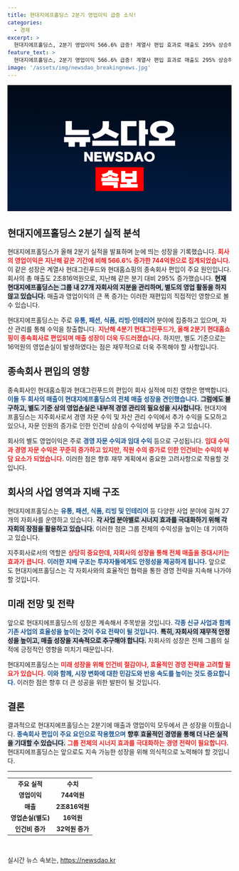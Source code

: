 ```yaml
---
title: 현대지에프홀딩스 2분기 영업이익 급증 소식!
categories:
  - 경제
excerpt: >
  현대지에프홀딩스, 2분기 영업이익 566.6% 급증! 계열사 편입 효과로 매출도 295% 상승하며 눈부신 성장세를 기록했습니다. 급변하는 유통 시장에서 이들의 향후 행보가 주목받고 있습니다.
feature_text: >
  현대지에프홀딩스, 2분기 영업이익 566.6% 급증! 계열사 편입 효과로 매출도 295% 상승하며 눈부신 성장세를 기록했습니다. 급변하는 유통 시장에서 이들의 향후 행보가 주목받고 있습니다.
image: '/assets/img/newsdao_breakingnews.jpg'
---
```


<p><img src="/assets/img/newsdao_breakingnews.jpg" alt="flaretime 속보" /></p>

<h2 data-ke-size="size26">현대지에프홀딩스 2분기 실적 분석</h2>

<p data-ke-size="size16">현대지에프홀딩스가 올해 2분기 실적을 발표하며 눈에 띄는 성장을 기록했습니다. <b><span style="color: #ee2323;">회사의 영업이익은 지난해 같은 기간에 비해 566.6% 증가한 744억원으로 집계되었습니다.</span></b> 이 같은 성장은 계열사 현대그린푸드와 현대홈쇼핑의 종속회사 편입이 주요 원인입니다. 회사의 총 매출도 2조816억원으로, 지난해 같은 분기 대비 295% 증가했습니다. <b><span style="background-color: #21538527;">현재 현대지에프홀딩스는 그룹 내 27개 자회사의 지분을 관리하며, 별도의 영업 활동을 하지 않고 있습니다.</span></b> 매출과 영업이익의 큰 폭 증가는 이러한 재편입의 직접적인 영향으로 볼 수 있습니다.</p>

<p data-ke-size="size16">현대지에프홀딩스는 주로 <b><span style="color: #1a5490;">유통, 패션, 식품, 리빙·인테리어</span></b> 분야에 집중하고 있으며, 자산 관리를 통해 수익을 창출합니다. <b><span style="color: #ee2323;">지난해 4분기 현대그린푸드가, 올해 2분기 현대홈쇼핑이 종속회사로 편입되며 매출 성장이 더욱 두드러졌습니다.</span></b> 하지만, 별도 기준으로는 16억원의 영업손실이 발생하였다는 점은 재무적으로 더욱 주목해야 할 사항입니다.</p>

<h2 data-ke-size="size26">종속회사 편입의 영향</h2>

<p data-ke-size="size16">종속회사인 현대홈쇼핑과 현대그린푸드의 편입이 회사 실적에 미친 영향은 명백합니다. <b><span style="color: #1a5490;">이들 두 회사의 매출이 현대지에프홀딩스의 전체 매출 성장을 견인했습니다.</span></b> <b><span style="background-color: #21538527;">그럼에도 불구하고, 별도 기준 상의 영업손실은 내부적 경영 관리의 필요성을 시사합니다.</span></b> 현대지에프홀딩스는 지주회사로서 경영 자문 수익 및 자산 관리 수익에서 추가 수익을 도모하고 있으나, 자문 인원의 증가로 인한 인건비 상승이 수익성에 부담을 주고 있습니다.</p>

<p data-ke-size="size16">회사의 별도 영업이익은 주로 <b><span style="color: #1a5490;">경영 자문 수익과 임대 수익</span></b> 등으로 구성됩니다. <b><span style="color: #ee2323;">임대 수익과 경영 자문 수익은 꾸준히 증가하고 있지만, 직원 수의 증가로 인한 인건비는 수익의 부담 요소가 되었습니다.</span></b> 이러한 점은 향후 재무 계획에서 중요한 고려사항으로 작용할 것입니다.</p>

<h2 data-ke-size="size26">회사의 사업 영역과 지배 구조</h2>

<p data-ke-size="size16">현대지에프홀딩스는 <b><span style="color: #1a5490;">유통, 패션, 식품, 리빙 및 인테리어</span></b> 등 다양한 사업 분야에 걸쳐 27개의 자회사를 운영하고 있습니다. <b><span style="background-color: #21538527;">각 사업 분야별로 시너지 효과를 극대화하기 위해 각 자회의 장점을 활용하고 있습니다.</span></b> 이러한 점은 그룹 전체의 수익성을 높이는 데 기여하고 있습니다.</p>

<p data-ke-size="size16">지주회사로서의 역할은 <b><span style="color: #ee2323;">상당히 중요한데, 자회사의 성장을 통해 전체 매출을 증대시키는 효과가 큽니다.</span></b> <b><span style="color: #1a5490;">이러한 지배 구조는 투자자들에게도 안정성을 제공하게 됩니다.</span></b> 앞으로도 현대지에프홀딩스는 각 자회사와의 효율적인 협력을 통한 경영 전략을 지속해 나가야 할 것입니다.</p>

<h2 data-ke-size="size26">미래 전망 및 전략</h2>

<p data-ke-size="size16">앞으로 현대지에프홀딩스의 성장은 계속해서 주목받을 것입니다. <b><span style="color: #1a5490;">각종 신규 사업과 함께 기존 사업의 효율성을 높이는 것이 주요 전략이 될 것입니다.</span></b> <b><span style="background-color: #21538527;">특히, 자회사의 재무적 안정성을 높이고, 매출 성장을 지속적으로 추구해야 합니다.</span></b> 자회사의 성장은 전체 그룹의 실적에 긍정적인 영향을 미치기 때문입니다.</p>

<p data-ke-size="size16">현대지에프홀딩스는 <b><span style="color: #ee2323;">미래 성장을 위해 인건비 절감이나, 효율적인 경영 전략을 고려할 필요가 있습니다.</span></b> <b><span style="color: #1a5490;">이와 함께, 시장 변화에 대한 민감도와 반응 속도를 높이는 것도 중요합니다.</span></b> 이러한 점은 향후 더 큰 성공을 위한 발판이 될 것입니다.</p>

<h2 data-ke-size="size26">결론</h2>

<p data-ke-size="size16">결과적으로 현대지에프홀딩스는 2분기에 매출과 영업이익 모두에서 큰 성장을 이뤘습니다. <b><span style="color: #1a5490;">종속회사 편입이 주요 요인으로 작용했으며</span></b> <b><span style="background-color: #21538527;">향후 효율적인 경영을 통해 더 나은 실적을 기대할 수 있습니다.</span></b> <b><span style="color: #ee2323;">그룹 전체의 시너지 효과를 극대화하는 경영 전략이 필요합니다.</span></b> 현대지에프홀딩스는 앞으로도 지속 가능한 성장을 위해 의식적으로 노력해야 할 것입니다.</p>

<hr>

<table style="width: 100%; border-collapse: collapse;">
<tr>
<td style="text-align: center; height: 17px;"><b>주요 실적</b></td>
<td style="text-align: center; height: 17px;"><b>수치</b></td>
</tr>
<tr>
<td style="text-align: center; height: 17px;"><b>영업이익</b></td>
<td style="text-align: center; height: 17px;"><b>744억원</b></td>
</tr>
<tr>
<td style="text-align: center; height: 17px;"><b>매출</b></td>
<td style="text-align: center; height: 17px;"><b>2조816억원</b></td>
</tr>
<tr>
<td style="text-align: center; height: 17px;"><b>영업손실(별도)</b></td>
<td style="text-align: center; height: 17px;"><b>16억원</b></td>
</tr>
<tr>
<td style="text-align: center; height: 17px;"><b>인건비 증가</b></td>
<td style="text-align: center; height: 17px;"><b>32억원 증가</b></td>
</tr>
</table>

<p data-ke-size="size16">&nbsp;</p>
실시간 뉴스 속보는, <a href="https://newsdao.kr" rel="dofollow">https://newsdao.kr</a>


